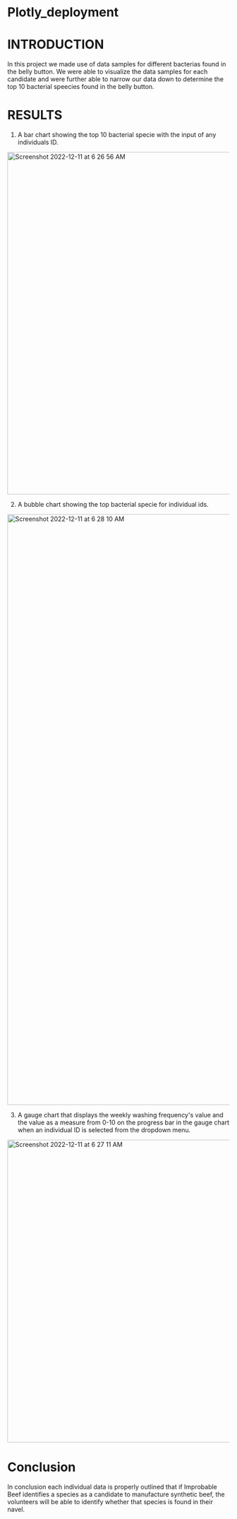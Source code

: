 # Plotly_deployment

# INTRODUCTION
In this project we made use of data samples for different bacterias found in the belly button. We were able to visualize the data samples for each candidate and were further able to narrow our data down to determine the top 10 bacterial speecies found in the belly button.

# RESULTS
1. A bar chart showing the top 10 bacterial specie with the input of any individuals ID.

<img width="776" alt="Screenshot 2022-12-11 at 6 26 56 AM" src="https://user-images.githubusercontent.com/109445468/206904047-faa0dfd8-a503-45c8-93ef-8b89a86144eb.png">

2. A bubble chart showing the top bacterial specie for individual ids.

<img width="1339" alt="Screenshot 2022-12-11 at 6 28 10 AM" src="https://user-images.githubusercontent.com/109445468/206904185-a043a3ce-0f5d-42f6-bce7-f6f10c4f9520.png">

3. A gauge chart that displays the weekly washing frequency's value and the value as a measure from 0-10 on the progress bar in the gauge chart when an individual ID is selected from the dropdown menu.

<img width="686" alt="Screenshot 2022-12-11 at 6 27 11 AM" src="https://user-images.githubusercontent.com/109445468/206904234-c9fd7967-c8aa-469b-91f5-4781f8cdcca6.png">


# Conclusion

In conclusion each individual data is properly outlined that if Improbable Beef identifies a species as a candidate to manufacture synthetic beef, the volunteers will be able to identify whether that species is found in their navel.
